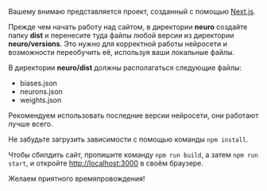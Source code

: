 Вашему внимаю представляется проект, созданный с помощью [Next.js](https://nextjs.org/).

Прежде чем начать работу над сайтом, в директории **neuro** создайте папку **dist** и перенесите туда файлы любой версии из директории **neuro/versions**. Это нужно для корректной работы нейросети и возможности переобучить её, используя ваши локальные файлы.

В директории **neuro/dist** должны располагаться следующие файлы:
- biases.json
- neurons.json
- weights.json

Рекомендуем использовать последние версии нейросети, они работают лучше всего.

Не забудьте загрузить зависимости с помощью команды `npm install`.

Чтобы сбилдить сайт, пропишите команду `npm run build`, а затем `npm run start`, и откройте [http://localhost:3000](http://localhost:3000) в своём браузере.

Желаем приятного времяпровождения!
